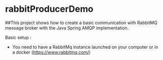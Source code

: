 # rabbitProducerDemo

##This project shows how to create a basic communication with RabbitMQ message broker with the Java Spring AMQP implementation. 

Basic setup : 
  - You need to have a RabbitMq instance launched on your computer or in a docker (https://www.rabbitmq.com/)

